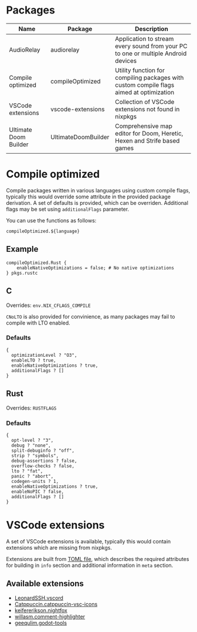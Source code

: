 # Packages
| Name                  | Package             | Description                                                                             |
|-----------------------|---------------------|-----------------------------------------------------------------------------------------|
| AudioRelay            | audiorelay          | Application to stream every sound from your PC to one or multiple Android devices       |
| Compile optimized     | compileOptimized    | Utility function for compiling packages with custom compile flags aimed at optimization |
| VSCode extensions     | vscode-extensions   | Collection of VSCode extensions not found in nixpkgs                                    |
| Ultimate Doom Builder | UltimateDoomBuilder | Comprehensive map editor for Doom, Heretic, Hexen and Strife based games                |

# Compile optimized
Compile packages written in various languages using custom compile flags, typically this would override some attribute in the provided package derivation. A set of defaults is provided, which can be overriden. Additional flags may be set using `additionalFlags` parameter.

You can use the functions as follows:
```
compileOptimized.${language}
```

## Example
```
compileOptimized.Rust {
    enableNativeOptimizations = false; # No native optimizations
} pkgs.rustc
```

## C
Overrides: `env.NIX_CFLAGS_COMPILE`

`CNoLTO` is also provided for convinience, as many packages may fail to compile with LTO enabled.

### Defaults
```
{
  optimizationLevel ? "O3",
  enableLTO ? true,
  enableNativeOptimizations ? true,
  additionalFlags ? []
}
```

## Rust
Overrides: `RUSTFLAGS`

### Defaults
```
{
  opt-level ? "3",
  debug ? "none",
  split-debuginfo ? "off",
  strip ? "symbols",
  debug-assertions ? false,
  overflow-checks ? false,
  lto ? "fat",
  panic ? "abort",
  codegen-units ? 1,
  enableNativeOptimizations ? true,
  enableNoPIC ? false,
  additionalFlags ? []
}
```

# VSCode extensions
A set of VSCode extensions is available, typically this would contain extensions which are missing from nixpkgs.

Extensions are built from [TOML file](./packages/vscode-extensions/extensions.toml), which describes the required attributes for building in `info` section and additional information in `meta` section.

## Available extensions
- [LeonardSSH.vscord](https://marketplace.visualstudio.com/items?itemName=LeonardSSH.vscord)
- [Catppuccin.catppuccin-vsc-icons](https://marketplace.visualstudio.com/items?itemName=Catppuccin.catppuccin-vsc-icons)
- [keifererikson.nightfox](https://marketplace.visualstudio.com/items?itemName=keifererikson.nightfox)
- [willasm.comment-highlighter](https://marketplace.visualstudio.com/items?itemName=willasm.comment-highlighter)
- [geequlim.godot-tools](https://marketplace.visualstudio.com/items?itemName=geequlim.godot-tools)
